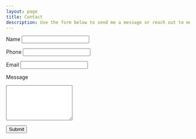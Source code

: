 ```yaml
---
layout: page
title: Contact
description: Use the form below to send me a message or reach out to me on social media
---
```


<form method="post" onsubmit="return false;" id="contact-form">

  <label for="nameInput" class="form-label required">Name</label>
  <input type="text" id="nameInput" name="name" required>

  <label for="phoneInput" class="form-label">Phone</label>
  <input type="text" id="phoneInput" name="phone">

  <label for="emailInput" class="form-label required">Email</label>
  <input type="email" id="emailInput" name="email" required>

  <label for="messageInput" class="form-label required">Message</label>
  <textarea rows="6" type="textarea" id="messageInput" name="message" required></textarea>

  <button type="submit"
        id="submit"
        class="btn btn-submit g-recaptcha"
        data-sitekey="6LcrQGwaAAAAAODk2BdrQJSlYMj90B4kXlRjbO4S"
        data-callback="validateForm"
        onclick="validateForm()">Submit</button>

  <div id="form__message" style="margin-top:20px;text-align:center"></div>

</form>

<script src="https://cdn.jsdelivr.net/npm/axios/dist/axios.min.js"></script>
<script src="/assets/js/contact.js"></script>
